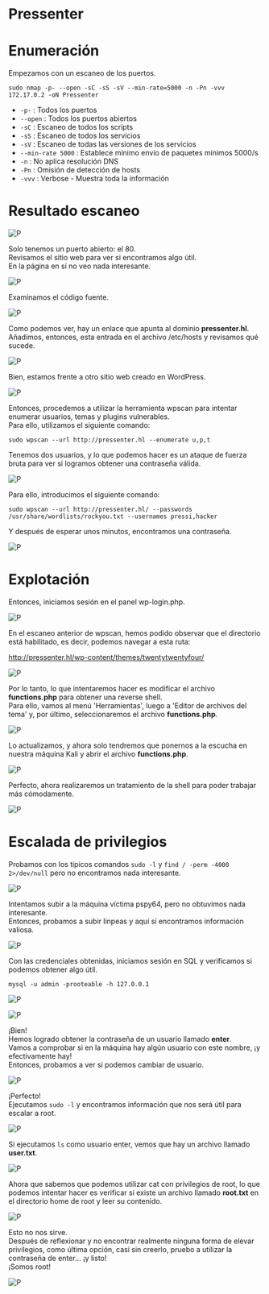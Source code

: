 # Pressenter

# Enumeración

Empezamos con un escaneo de los puertos.

`sudo nmap -p- --open -sC -sS -sV --min-rate=5000 -n -Pn -vvv 172.17.0.2 -oN Pressenter`  

- `-p-` : Todos los puertos
- `--open` : Todos los puertos abiertos
- `-sC` : Escaneo de todos los scripts
- `-sS` : Escaneo de todos los servicios
- `-sV` : Escaneo de todas las versiones de los servicios
- `--min-rate 5000` : Establece mínimo envío de paquetes mínimos 5000/s
- `-n` : No aplica resolución DNS
- `-Pn` : Omisión de detección de hosts
- `-vvv` : Verbose - Muestra toda la información

# Resultado escaneo  

![P](https://github.com/giustiand/DockerLabs-Writeups/blob/main/F%C3%A1cil/images/pressenter/P_1.jpg)   

Solo tenemos un puerto abierto: el 80.  
Revisamos el sitio web para ver si encontramos algo útil.  
En la página en sí no veo nada interesante.  

![P](https://github.com/giustiand/DockerLabs-Writeups/blob/main/F%C3%A1cil/images/pressenter/P_2.jpg)   

Examinamos el código fuente.  

![P](https://github.com/giustiand/DockerLabs-Writeups/blob/main/F%C3%A1cil/images/pressenter/P_3.jpg)    

Como podemos ver, hay un enlace que apunta al dominio **pressenter.hl**.  
Añadimos, entonces, esta entrada en el archivo /etc/hosts y revisamos qué sucede.  

![P](https://github.com/giustiand/DockerLabs-Writeups/blob/main/F%C3%A1cil/images/pressenter/P_4.jpg)    

Bien, estamos frente a otro sitio web creado en WordPress.  

![P](https://github.com/giustiand/DockerLabs-Writeups/blob/main/F%C3%A1cil/images/pressenter/P_5.jpg)      

Entonces, procedemos a utilizar la herramienta wpscan para intentar enumerar usuarios, temas y plugins vulnerables.  
Para ello, utilizamos el siguiente comando:  

`sudo wpscan --url http://pressenter.hl --enumerate u,p,t`  

Tenemos dos usuarios, y lo que podemos hacer es un ataque de fuerza bruta para ver si logramos obtener una contraseña válida.  

![P](https://github.com/giustiand/DockerLabs-Writeups/blob/main/F%C3%A1cil/images/pressenter/P_6.jpg)      

Para ello, introducimos el siguiente comando:  

`sudo wpscan --url http://pressenter.hl/ --passwords /usr/share/wordlists/rockyou.txt --usernames pressi,hacker`  

Y después de esperar unos minutos, encontramos una contraseña.   

![P](https://github.com/giustiand/DockerLabs-Writeups/blob/main/F%C3%A1cil/images/pressenter/P_7.jpg)   

# Explotación

Entonces, iniciamos sesión en el panel wp-login.php.  

![P](https://github.com/giustiand/DockerLabs-Writeups/blob/main/F%C3%A1cil/images/pressenter/P_8.jpg)   

En el escaneo anterior de wpscan, hemos podido observar que el directorio está habilitado, es decir, podemos navegar a esta ruta:  

http://pressenter.hl/wp-content/themes/twentytwentyfour/  

![P](https://github.com/giustiand/DockerLabs-Writeups/blob/main/F%C3%A1cil/images/pressenter/P_9.jpg)   

Por lo tanto, lo que intentaremos hacer es modificar el archivo **functions.php** para obtener una reverse shell.   
Para ello, vamos al menú 'Herramientas', luego a 'Editor de archivos del tema' y, por último, seleccionaremos el archivo **functions.php**.   

![P](https://github.com/giustiand/DockerLabs-Writeups/blob/main/F%C3%A1cil/images/pressenter/P_10.jpg)     

Lo actualizamos, y ahora solo tendremos que ponernos a la escucha en nuestra máquina Kali y abrir el archivo **functions.php**.  

![P](https://github.com/giustiand/DockerLabs-Writeups/blob/main/F%C3%A1cil/images/pressenter/P_11.jpg)       

Perfecto, ahora realizaremos un tratamiento de la shell para poder trabajar más cómodamente.  

![P](https://github.com/giustiand/DockerLabs-Writeups/blob/main/F%C3%A1cil/images/pressenter/P_12.jpg)     

# Escalada de privilegios  

Probamos con los típicos comandos `sudo -l` y `find / -perm -4000 2>/dev/null` pero no encontramos nada interesante.   

![P](https://github.com/giustiand/DockerLabs-Writeups/blob/main/F%C3%A1cil/images/pressenter/P_13.jpg)  

Intentamos subir a la máquina víctima pspy64, pero no obtuvimos nada interesante.   
Entonces, probamos a subir linpeas y aquí sí encontramos información valiosa.   

![P](https://github.com/giustiand/DockerLabs-Writeups/blob/main/F%C3%A1cil/images/pressenter/P_14.jpg)    

Con las credenciales obtenidas, iniciamos sesión en SQL y verificamos si podemos obtener algo útil.  

`mysql -u admin -prooteable -h 127.0.0.1`  

![P](https://github.com/giustiand/DockerLabs-Writeups/blob/main/F%C3%A1cil/images/pressenter/P_15.jpg)     

![P](https://github.com/giustiand/DockerLabs-Writeups/blob/main/F%C3%A1cil/images/pressenter/P_16.jpg)     

¡Bien!  
Hemos logrado obtener la contraseña de un usuario llamado **enter**.  
Vamos a comprobar si en la máquina hay algún usuario con este nombre, ¡y efectivamente hay!  
Entonces, probamos a ver si podemos cambiar de usuario.  

![P](https://github.com/giustiand/DockerLabs-Writeups/blob/main/F%C3%A1cil/images/pressenter/P_17.jpg)      

¡Perfecto!  
Ejecutamos `sudo -l` y encontramos información que nos será útil para escalar a root.   

![P](https://github.com/giustiand/DockerLabs-Writeups/blob/main/F%C3%A1cil/images/pressenter/P_18.jpg)  

Si ejecutamos `ls` como usuario enter, vemos que hay un archivo llamado **user.txt**.  

![P](https://github.com/giustiand/DockerLabs-Writeups/blob/main/F%C3%A1cil/images/pressenter/P_19.jpg)    

Ahora que sabemos que podemos utilizar cat con privilegios de root, lo que podemos intentar hacer es verificar si existe un archivo llamado **root.txt** en el directorio home de root y leer su contenido.  

![P](https://github.com/giustiand/DockerLabs-Writeups/blob/main/F%C3%A1cil/images/pressenter/P_20.jpg)     

Esto no nos sirve.  
Después de reflexionar y no encontrar realmente ninguna forma de elevar privilegios, como última opción, casi sin creerlo, pruebo a utilizar la contraseña de enter... ¡y listo!  
¡Somos root!  

![P](https://github.com/giustiand/DockerLabs-Writeups/blob/main/F%C3%A1cil/images/pressenter/P_21.jpg)      

















